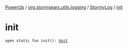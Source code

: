 [PowerUp](../../index.md) / [org.stormgears.utils.logging](../index.md) / [StormyLog](index.md) / [init](./init.md)

# init

`open static fun init(): `[`Unit`](https://kotlinlang.org/api/latest/jvm/stdlib/kotlin/-unit/index.html)